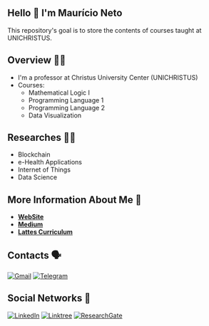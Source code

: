 Hello 👋 I'm Maurício Neto
--

<p>
  This repository's goal is to store the contents of courses taught at UNICHRISTUS.
</p>

## Overview :man_teacher:
* I'm a professor at Christus University Center (UNICHRISTUS)
* Courses:
  * Mathematical Logic I 
  * Programming Language 1
  * Programming Language 2
  * Data Visualization
  
## Researches :man_technologist:
* Blockchain
* e-Health Applications
* Internet of Things
* Data Science

## More Information About Me :bust_in_silhouette:
  
* <b>[WebSite](https://maumneto.github.io/mauriciomoreira/)</b>
* <b>[Medium](https://www.linkedin.com/in/maumneto/)</b>
* <b>[Lattes Curriculum](http://lattes.cnpq.br/7534400645876830)</b>

## Contacts :speaking_head:
[![Gmail](https://img.shields.io/badge/Gmail-D14836?style=for-the-badge&logo=gmail&logoColor=white)](mailto:mauricio.moreira@unichristus.edu.br)
[![Telegram](https://img.shields.io/badge/Telegram-2CA5E0?style=for-the-badge&logo=telegram&logoColor=white)](https://t.me/maumneto)

## Social Networks :busts_in_silhouette:
[![LinkedIn](https://img.shields.io/badge/linkedin-%230077B5.svg?style=for-the-badge&logo=linkedin&logoColor=white)](https://www.linkedin.com/in/maumneto/)
[![Linktree](https://img.shields.io/badge/linktree-1de9b6?style=for-the-badge&logo=linktree&logoColor=white)](https://linktr.ee/maumneto)
[![ResearchGate](https://img.shields.io/badge/ResearchGate-00CCBB?style=for-the-badge&logo=ResearchGate&logoColor=white)](https://www.researchgate.net/profile/Mauricio-Neto-2)

<!---
profmauricioneto/profmauricioneto is a ✨ special ✨ repository because its `README.md` (this file) appears on your GitHub profile.
You can click the Preview link to take a look at your changes.
--->
